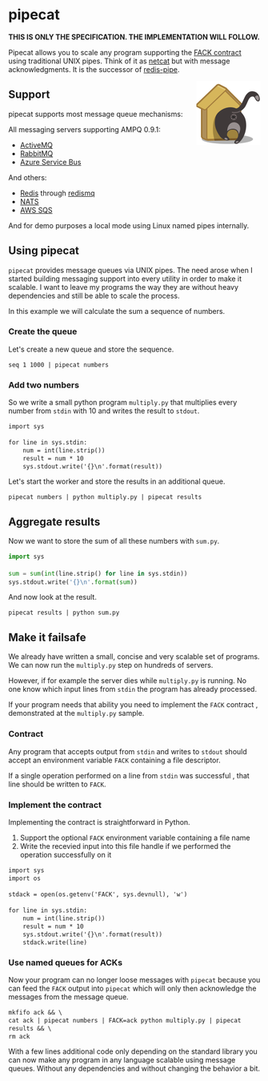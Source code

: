 # pipecat

**THIS IS ONLY THE SPECIFICATION. THE IMPLEMENTATION WILL FOLLOW.**

Pipecat allows you to scale any program supporting the [FACK contract]()
using traditional UNIX pipes.
Think of it as [netcat](http://nc110.sourceforge.net/)
but with message acknowledgments.
It is the successor of [redis-pipe](http://github.com/lukasmartinelli/redis-pipe).

<img align="right" alt="pipecat" src="pipecat.png" />

## Support

pipecat supports most message queue mechanisms:

All messaging servers supporting AMPQ 0.9.1:

- [ActiveMQ](http://activemq.apache.org/)
- [RabbitMQ](https://www.rabbitmq.com/)
- [Azure Service Bus](https://azure.microsoft.com/en-us/services/service-bus/)

And others:

- [Redis](http://redis.io/) through [redismq](https://github.com/adjust/redismq)
- [NATS](http://nats.io/)
- [AWS SQS](https://aws.amazon.com/sqs/)

And for demo purposes a local mode using Linux named pipes internally.

## Using pipecat

`pipecat` provides message queues via UNIX pipes.
The need arose when I started building messaging support into every
utility in order to make it scalable.
I want to leave my programs the way they are without heavy dependencies
and still be able to scale the process.

In this example we will calculate the sum a sequence of numbers.

### Create the queue

Let's create a new queue and store the sequence.

```
seq 1 1000 | pipecat numbers
```

### Add two numbers

So we write a small python program `multiply.py` that
multiplies every number from `stdin`
with 10 and writes the result to `stdout`.

```
import sys

for line in sys.stdin:
    num = int(line.strip())
    result = num * 10
    sys.stdout.write('{}\n'.format(result))
```

Let's start the worker and store the results
in an additional queue.


```
pipecat numbers | python multiply.py | pipecat results
```
## Aggregate results

Now we want to store the sum of all these numbers
with `sum.py`.

```python
import sys

sum = sum(int(line.strip() for line in sys.stdin))
sys.stdout.write('{}\n'.format(sum))
```

And now look at the result.

```
pipecat results | python sum.py
```

## Make it failsafe

We already have written a small, concise and very
scalable set of programs. We can now run the `multiply.py`
step on hundreds of servers.

However, if for example the server dies while `multiply.py` is
running. No one know which input lines from `stdin` the program
has already processed.

If your program needs that ability you need to implement
the `FACK` contract , demonstrated at the `multiply.py` sample.

### Contract

Any program that accepts output from `stdin` and writes to `stdout`
should accept an environment variable `FACK` containing a file descriptor.

If a single operation performed on a line from `stdin` was successful ,
that line should be written to `FACK`.

### Implement the contract

Implementing the contract is straightforward in Python.

1. Support the optional `FACK` environment variable containing a file name
2. Write the recevied input into this file handle if we
   performed the operation successfully on it

```
import sys
import os

stdack = open(os.getenv('FACK', sys.devnull), 'w')

for line in sys.stdin:
    num = int(line.strip())
    result = num * 10
    sys.stdout.write('{}\n'.format(result))
    stdack.write(line)
```

### Use named queues for ACKs

Now your program can no longer loose messages with `pipecat` because
you can feed the `FACK` output into `pipecat` which will only then
acknowledge the messages from the message queue.

```
mkfifo ack && \
cat ack | pipecat numbers | FACK=ack python multiply.py | pipecat results && \
rm ack
```

With a few lines additional code only depending on the standard library
you can now make any program in any language scalable using message queues.
Without any dependencies and without changing the behavior a bit.
